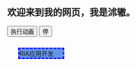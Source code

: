 ## 欢迎来到我的网页，我是沭辙。
<!DOCTYPE html>
<html>
	<head>
		<meta charset="utf-8">
		<title></title>
		<style type="text/css">
		#box{width: 100px; margin: 25px; background-color: #6495ed; position: absolute; border: 3px dashed blue;}
		</style>
		<script src="jquery-3.6.0.js"></script>
	</head>
	<body>
		<input type="button" class="button" value="执行动画"/>
		<input type="button" id="stop" value="停"/>
		<div id="box">RIA应用开发</div>
	</body>
	<script type="text/jscript">
	$('.button').click(function(){
		/*$('#box').animate({
			width:'300px',
			height:'200px',
			opacity:0.5,
			fontSize:'50px'
			});*/
			
		/*$('#box').animate({
			left:'300px',
			top:'200px'},'slow');*/
			
		/*$('#box').animate({
			left:'+=100px'},'slow');*/
			
		$('#box').animate({width:'300px'})
			     .animate({height:'200px'})
				 .animate({opacity:0.5})
				 .animate({fontSize:'50px'});
				 
		$("#stop").click(function(){
			//$("#box").stop();
			$("#box").stop(true,false/*true*/);
		});	 
	});
	</script>
</html>

